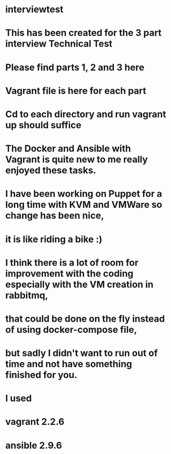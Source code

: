 # interviewtest
# This has been created for the 3 part interview Technical Test
# Please find parts 1, 2 and 3 here
# 
# Vagrant file is here for each part
# Cd to each directory and run vagrant up should suffice
# The Docker and Ansible with Vagrant is quite new to me really enjoyed these tasks.
# I have been working on Puppet for a long time with KVM and VMWare so change has been nice,
# it is like riding a bike :)
# I think there is a lot of room for improvement with the coding especially with the VM creation in rabbitmq, 
# that could be done on the fly instead of using docker-compose file,
# but sadly I didn't want to run out of time and not have something finished for you.
#
# I used
# vagrant 2.2.6
# ansible 2.9.6
# 
